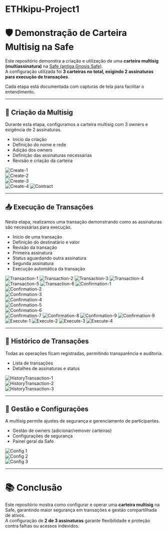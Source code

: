 # ETHkipu-Project1
# 🛡️ Demonstração de Carteira Multisig na Safe

Este repositório demonstra a criação e utilização de uma **carteira multisig (multiassinatura)** na [Safe (antiga Gnosis Safe)](https://safe.global/).  
A configuração utilizada foi **3 carteiras no total, exigindo 2 assinaturas para execução de transações**.  

Cada etapa está documentada com capturas de tela para facilitar o entendimento.  

---

## 🔑 Criação da Multisig
Durante esta etapa, configuramos a carteira multisig com 3 owners e exigência de 2 assinaturas.  

- Início da criação  
- Definição do nome e rede  
- Adição dos owners  
- Definição das assinaturas necessárias  
- Revisão e criação da carteira  

![Create-1](images/CreateMultiSig_1.png)  
![Create-2](images/CreateMultiSig_2.png)  
![Create-3](images/CreateMultiSig_3.png)  
![Create-4](images/CreateMultiSig_4.png)
![Contract](images/ContractMultiSig.png)

---

## 📤 Execução de Transações
Nesta etapa, realizamos uma transação demonstrando como as assinaturas são necessárias para execução.  

- Início de uma transação  
- Definição do destinatário e valor  
- Revisão da transação  
- Primeira assinatura  
- Status aguardando outra assinatura  
- Segunda assinatura  
- Execução automática da transação  

![Transaction-1](images/Transaction_1.png) 
![Transaction-2](images/Transaction_2.png) 
![Transaction-3](images/Transaction_3.png) 
![Transaction-4](images/Transaction_4.png) 
![Transaction-5](images/Transaction_5.png) 
![Transaction-6](images/Transaction_6.png) 
![Confirmation-1](images/Confirmation_1.png)  
![Confirmation-2](images/Confirmation_2.png)  
![Confirmation-3](images/Confirmation_3.png)  
![Confirmation-4](images/Confirmation_4.png)  
![Confirmation-5](images/Confirmation_5.png)  
![Confirmation-6](images/Confirmation_6.png)  
![Confirmation-7](images/Confirmation_7.png)
![Confirmation-8](images/Confirmation_8.png)
![Confirmation-9](images/Confirmation_9.png)
![Confirmation-9](images/Confirmation_10.png)
![Execute-1](images/Execute_1.png)
![Execute-2](images/Execute_2.png)
![Execute-3](images/Execute_3.png)
![Execute-4](images/Execute_4.png)


---

## 📜 Histórico de Transações
Todas as operações ficam registradas, permitindo transparência e auditoria.  

- Lista de transações  
- Detalhes de assinaturas e status  

![HistoryTransaction-1](images/HistoryTransaction_1.png)  
![HistoryTransaction-2](images/HistoryTransaction_2.png)  
![HistoryTransaction-3](images/HistoryTransaction_3.png)  


---

## 🧩 Gestão e Configurações
A multisig permite ajustes de segurança e gerenciamento de participantes.  

- Gestão de owners (adicionar/remover carteiras)  
- Configurações de segurança  
- Painel geral da Safe  

![Config 1](images/Configuration_1.png)  
![Config 2](images/Configuration_2.png)  
![Config 3](images/Configuration_3.png)  

---

# 📚 Conclusão
Este repositório mostra como configurar e operar uma **carteira multisig** na Safe, garantindo maior segurança em transações e gestão compartilhada de ativos.  
A configuração de **2 de 3 assinaturas** garante flexibilidade e proteção contra falhas ou acessos indevidos.  
